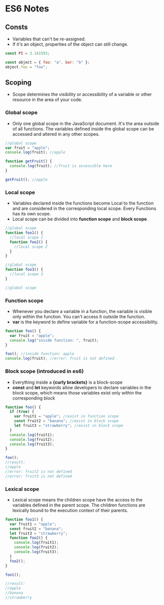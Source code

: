 # ES6 Notes

## Consts

- Variables that can't be re-assigned.
- If it's an object, properties of the object can still change.

```javascript
const PI = 3.141593;
```

```javascript
const object = { foo: "a", bar: "b" };
object.foo = "foo";
```

## Scoping

- Scope determines the visibility or accessibility of a variable or other resource in the area of your code.

### Global scope

- Only one global scope in the JavaScript document. It's the area outside of all functions. The variables defined inside the global scope can be accessed and altered in any other scopes.

```javascript
//global scope
var fruit = "apple";
console.log(fruit); //apple

function getFruit() {
  console.log(fruit); //fruit is accessible here
}

getFruit(); //apple
```

### Local scope

- Variables declared inside the functions become Local to the function and are considered in the corresponding local scope. Every Functions has its own scope.
- Local scope can be divided into **function scope** and **block scope**.

```javascript
//global scope
function foo1() {
  //local scope 1
  function foo2() {
    //local scope 2
  }
}

//global scope
function foo3() {
  //local scope 3
}

//global scope
```

### Function scope

- Whenever you declare a variable in a function, the variable is visible only within the function. You can't access it outside the function.
- **var** is the keyword to define variable for a function-scope accessibility.

```javascript
function foo() {
  var fruit = "apple";
  console.log("inside function: ", fruit);
}

foo(); //inside function: apple
console.log(fruit); //error: fruit is not defined
```

### Block scope (introduced in es6)

- Everything inside a **{curly brackets}** is a block-scope
- **const** and **let** keywords allow developers to declare variables in the block scope, which means those variables exist only within the corresponding block

```javascript
function foo() {
  if (true) {
    var fruit1 = "apple"; //exist in function scope
    const fruit2 = "banana"; //exist in block scope
    let fruit3 = "strawberry"; //exist in block scope
  }
  console.log(fruit1);
  console.log(fruit2);
  console.log(fruit3);
}

foo();
//result:
//apple
//error: fruit2 is not defined
//error: fruit3 is not defined
```

### Lexical scope

- Lexical scope means the children scope have the access to the variables defined in the parent scope. The children functions are lexically bound to the execution context of their parents.

```javascript
function foo1() {
  var fruit1 = "apple";
  const fruit2 = "banana";
  let fruit3 = "strawberry";
  function foo2() {
    console.log(fruit1);
    console.log(fruit2);
    console.log(fruit3);
  }
  foo2();
}

foo1();

//result:
//apple
//banana
//strawberry
```
